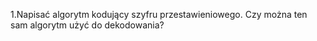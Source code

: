 1.Napisać algorytm kodujący szyfru przestawieniowego. Czy można ten sam algorytm użyć do dekodowania?
